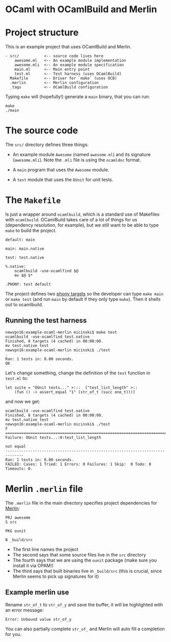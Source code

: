OCaml with OCamlBuild and Merlin
================================

# Project structure

This is an example project that uses OCamlBuild and Merlin.

    - src/           <-- source code lives here
        awesome.ml   <-- An example module implementation
        awesome.mli  <-- An example module specification
        main.ml      <-- Main entry point
        test.ml      <-- Test harness (uses OCamlBuild)
      Makefile       <-- Driver for `make` (uses OCB)
      .merlin        <-- Merlin configuration
      _tags          <-- OCamlBuild configuration

Typing `make` will (hopefully!) generate a `main` binary, that you can
run:
    
    make
    ./main

# The source code

The `src/` directory defines three things:

- An example module `Awesome` (named `awesome.ml`) and its signature
  (`awesome.mli`).  Note the `.mli` file is using the `ocamldoc`
  format.

- A `main` program that uses the `Awesome` module.

- A `test` module that uses the `OUnit` for unit tests.

# The `Makefile`

Is just a wrapper around `ocamlbuild`, which is a standard use of
Makefiles with `ocamlbuild`.  OCamlBuild takes care of a lot of things
for us (dependency resolution, for example), but we still want to be
able to type `make` to build the project.

    default: main

    main: main.native

    test: test.native

    %.native: 
        ocamlbuild -use-ocamlfind $@
        mv $@ $*

    .PHONY: test default

The project defines two
[phony targets](http://stackoverflow.com/questions/2145590/what-is-the-purpose-of-phony-in-a-makefile)
so the developer can type `make main` or `make test` (and run `main`
by default if they only type `make`).  Then it shells out to
ocamlbuild.

## Running the test harness

    newvpn16:example-ocaml-merlin micinski$ make test
    ocamlbuild -use-ocamlfind test.native
    Finished, 8 targets (4 cached) in 00:00:00.
    mv test.native test
    newvpn16:example-ocaml-merlin micinski$ ./test
    .
    Ran: 1 tests in: 0.00 seconds.
    OK

Let's change something, change the definition of the `test` function
in `test.ml` to:

    let suite = "OUnit tests..." >:::  ["test_list_length" >::
        (fun () -> assert_equal "1" (str_of_t (succ one_t)))]

and now we get:

    ocamlbuild -use-ocamlfind test.native
    Finished, 8 targets (4 cached) in 00:00:00.
    mv test.native test
    newvpn16:example-ocaml-merlin micinski$ ./test
    F
    ==============================================================================
    Failure: OUnit tests...:0:test_list_length

    not equal
    ------------------------------------------------------------------------------
    Ran: 1 tests in: 0.00 seconds.
    FAILED: Cases: 1 Tried: 1 Errors: 0 Failures: 1 Skip:  0 Todo: 0 Timeouts: 0.

# Merlin `.merlin` file

The `.merlin` file in the main directory specifies project
dependencies for [Merlin](https://github.com/the-lambda-church/merlin):

    PRJ awesome
    S src

    PKG ounit

    B _build/src

- The first line names the project
- The second says that some source files live in the `src` directory
- The fourth says that we are using the `ounit` package (make sure you
  install it via OPAM!)
- The third says that built binaries live in `_build/src` (this is
  crucial, since Merlin seems to pick up signatures for it)

## Example merlin use

Rename `str_of_t` to `str_of_y` and save the buffer, it will be
highlighted with an error message:

    Error: Unbound value str_of_y

You can also partially complete `str_of_` and Merlin will auto fill a
completion for you.





